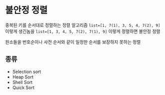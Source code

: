 # 불안정 정렬
중복된 키를 순서대로 정렬하는 정렬 알고리즘
`list=[1, 7(1), 3, 5, 4, 7(2), 9]`
이렇게 생긴놈을
`list=[1, 3, 4, 5, 7(2), 7(1), 9]`
이렇게 정렬하면 불안정 정렬

원소들을 번호순이나 사전 순서와 같이 일정한 순서를 보장하지 못하는 정렬
## 종류
- Selection sort
- Heap Sort
- Shell Sort
- Quick Sort